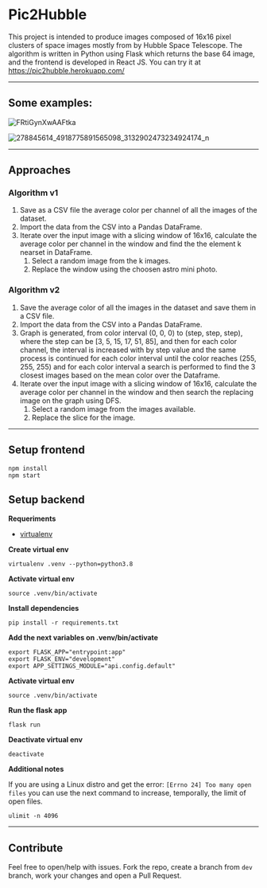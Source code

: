 # Pic2Hubble

This project is intended to produce images composed of 16x16 pixel clusters of space images mostly from by Hubble Space Telescope. The algorithm is written in Python using Flask which returns the base 64 image, and the frontend is developed in React JS.
You can try it at https://pic2hubble.herokuapp.com/

-------
## Some examples: 
![FRtiGynXwAAFtka](https://user-images.githubusercontent.com/36217766/166343384-8e91849f-bb6f-42ab-af99-eaf973ec9562.jpg)

![278845614_4918775891565098_3132902473234924174_n](https://user-images.githubusercontent.com/36217766/166343038-d1171d18-f226-422b-9ae5-5a879899ae3e.jpg)

-------

## Approaches
### Algorithm v1
1) Save as a CSV file the average color per channel of all the images of the dataset.
2) Import the data from the CSV into a Pandas DataFrame.
3) Iterate over the input image with a slicing window of 16x16, calculate the average color per channel in the window and find the
the element k nearset in DataFrame. 
    1) Select a random image from the k images.
    2) Replace the window using the choosen astro mini photo.
### Algorithm v2
1) Save the average color of all the images in the dataset and save them in a CSV file.
2) Import the data from the CSV into a Pandas DataFrame.
3) Graph is generated, from color interval (0, 0, 0) to (step, step, step), where the step can be [3, 5, 15, 17, 51, 85], and then for each color channel, the interval is increased with by step value and the same process is continued for each color interval until the color reaches (255, 255, 255) and for each color interval a search is performed to find the 3 closest images based on the mean color over the Dataframe.
4) Iterate over the input image with a slicing window of 16x16, calculate the average color per channel in the window and then search the replacing image on the graph using DFS.
    1) Select a random image from the images available.
    2) Replace the slice for the image.

-------

## Setup frontend
```
npm install
npm start
```
## Setup backend

**Requeriments**

- [virtualenv](https://virtualenv.pypa.io/en/latest/)

**Create virtual env**

`virtualenv .venv --python=python3.8`

**Activate virtual env**

`source .venv/bin/activate`

**Install dependencies**

`pip install -r requirements.txt`

**Add the next variables on .venv/bin/activate**
```
export FLASK_APP="entrypoint:app"
export FLASK_ENV="development"
export APP_SETTINGS_MODULE="api.config.default"
```
**Activate virtual env**

`source .venv/bin/activate`

**Run the flask app**
```
flask run 
```

**Deactivate virtual env**

`deactivate`

**Additional notes**

If you are using a Linux distro and get the error: `[Errno 24] Too many open files` you can use the next command to increase, temporally, the limit of open files.

`ulimit -n 4096`

-------
## Contribute
Feel free to open/help with issues. Fork the repo, create a branch from `dev` branch, work your changes and open a Pull Request. 

